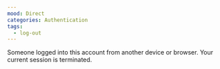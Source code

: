 ```yaml
---
mood: Direct
categories: Authentication
tags:
  - log-out
---
```

Someone logged into this account from another device or browser. Your current session is terminated.